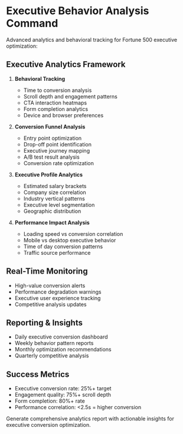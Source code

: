 # Executive Behavior Analysis Command

Advanced analytics and behavioral tracking for Fortune 500 executive optimization:

## Executive Analytics Framework
1. **Behavioral Tracking**
   - Time to conversion analysis
   - Scroll depth and engagement patterns
   - CTA interaction heatmaps
   - Form completion analytics
   - Device and browser preferences

2. **Conversion Funnel Analysis**
   - Entry point optimization
   - Drop-off point identification
   - Executive journey mapping
   - A/B test result analysis
   - Conversion rate optimization

3. **Executive Profile Analytics**
   - Estimated salary brackets
   - Company size correlation
   - Industry vertical patterns
   - Executive level segmentation
   - Geographic distribution

4. **Performance Impact Analysis**
   - Loading speed vs conversion correlation
   - Mobile vs desktop executive behavior
   - Time of day conversion patterns
   - Traffic source performance

## Real-Time Monitoring
- High-value conversion alerts
- Performance degradation warnings
- Executive user experience tracking
- Competitive analysis updates

## Reporting & Insights
- Daily executive conversion dashboard
- Weekly behavior pattern reports
- Monthly optimization recommendations
- Quarterly competitive analysis

## Success Metrics
- Executive conversion rate: 25%+ target
- Engagement quality: 75%+ scroll depth
- Form completion: 80%+ rate
- Performance correlation: <2.5s = higher conversion

Generate comprehensive analytics report with actionable insights for executive conversion optimization.